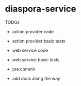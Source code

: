 # diaspora-service

TODOs

- action provider code
- action provider basic tests
- web service code
- web service basic tests

- pre commit

- add docs along the way

